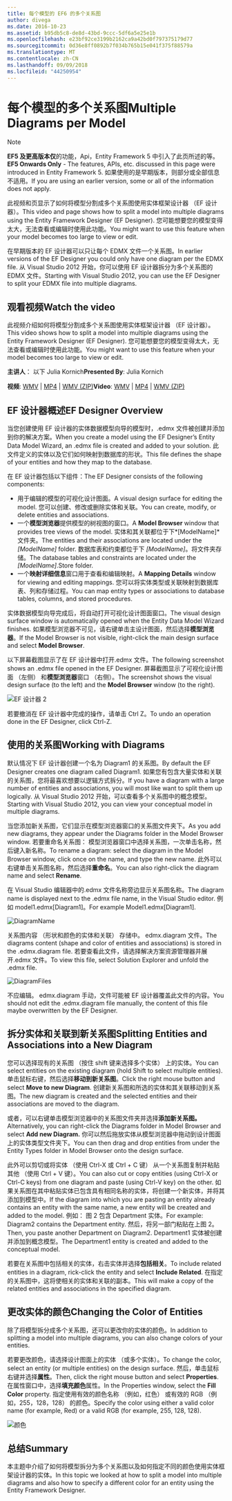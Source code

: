 ```yaml
---
title: 每个模型的 EF6 的多个关系图
author: divega
ms.date: 2016-10-23
ms.assetid: b95db5c8-de8d-43bd-9ccc-5df6a5e25e1b
ms.openlocfilehash: e23bf92ce3199b2162ca9a42bd0f797375179d77
ms.sourcegitcommit: 0d36e8ff0892b7f034b765b15e041f375f88579a
ms.translationtype: MT
ms.contentlocale: zh-CN
ms.lasthandoff: 09/09/2018
ms.locfileid: "44250954"
---
```

# <a name="multiple-diagrams-per-model"></a><span data-ttu-id="62529-102">每个模型的多个关系图</span><span class="sxs-lookup"><span data-stu-id="62529-102">Multiple Diagrams per Model</span></span>
> [!NOTE]
> <span data-ttu-id="62529-103">**EF5 及更高版本仅**的功能，Api，Entity Framework 5 中引入了此页所述的等。</span><span class="sxs-lookup"><span data-stu-id="62529-103">**EF5 Onwards Only** - The features, APIs, etc. discussed in this page were introduced in Entity Framework 5.</span></span> <span data-ttu-id="62529-104">如果使用的是早期版本，则部分或全部信息不适用。</span><span class="sxs-lookup"><span data-stu-id="62529-104">If you are using an earlier version, some or all of the information does not apply.</span></span>

<span data-ttu-id="62529-105">此视频和页显示了如何将模型分割成多个关系图使用实体框架设计器 （EF 设计器）。</span><span class="sxs-lookup"><span data-stu-id="62529-105">This video and page shows how to split a model into multiple diagrams using the Entity Framework Designer (EF Designer).</span></span> <span data-ttu-id="62529-106">您可能想要您的模型变得太大，无法查看或编辑时使用此功能。</span><span class="sxs-lookup"><span data-stu-id="62529-106">You might want to use this feature when your model becomes too large to view or edit.</span></span>

<span data-ttu-id="62529-107">在早期版本的 EF 设计器可以只让每个 EDMX 文件一个关系图。</span><span class="sxs-lookup"><span data-stu-id="62529-107">In earlier versions of the EF Designer you could only have one diagram per the EDMX file.</span></span> <span data-ttu-id="62529-108">从 Visual Studio 2012 开始，你可以使用 EF 设计器拆分为多个关系图的 EDMX 文件。</span><span class="sxs-lookup"><span data-stu-id="62529-108">Starting with Visual Studio 2012, you can use the EF Designer to split your EDMX file into multiple diagrams.</span></span>

## <a name="watch-the-video"></a><span data-ttu-id="62529-109">观看视频</span><span class="sxs-lookup"><span data-stu-id="62529-109">Watch the video</span></span>
<span data-ttu-id="62529-110">此视频介绍如何将模型分割成多个关系图使用实体框架设计器 （EF 设计器）。</span><span class="sxs-lookup"><span data-stu-id="62529-110">This video shows how to split a model into multiple diagrams using the Entity Framework Designer (EF Designer).</span></span> <span data-ttu-id="62529-111">您可能想要您的模型变得太大，无法查看或编辑时使用此功能。</span><span class="sxs-lookup"><span data-stu-id="62529-111">You might want to use this feature when your model becomes too large to view or edit.</span></span>

<span data-ttu-id="62529-112">**主讲人**： 以下 Julia Kornich</span><span class="sxs-lookup"><span data-stu-id="62529-112">**Presented By**: Julia Kornich</span></span>

<span data-ttu-id="62529-113">**视频**: [WMV](http://download.microsoft.com/download/5/C/2/5C2B52AB-5532-426F-B078-1E253341B5FA/HDI-ITPro-MSDN-winvideo-multiplediagrams.wmv) | [MP4](http://download.microsoft.com/download/5/C/2/5C2B52AB-5532-426F-B078-1E253341B5FA/HDI-ITPro-MSDN-mp4video-multiplediagrams.m4v) | [WMV (ZIP)](http://download.microsoft.com/download/5/C/2/5C2B52AB-5532-426F-B078-1E253341B5FA/HDI-ITPro-MSDN-winvideo-multiplediagrams.zip)</span><span class="sxs-lookup"><span data-stu-id="62529-113">**Video**: [WMV](http://download.microsoft.com/download/5/C/2/5C2B52AB-5532-426F-B078-1E253341B5FA/HDI-ITPro-MSDN-winvideo-multiplediagrams.wmv) | [MP4](http://download.microsoft.com/download/5/C/2/5C2B52AB-5532-426F-B078-1E253341B5FA/HDI-ITPro-MSDN-mp4video-multiplediagrams.m4v) | [WMV (ZIP)](http://download.microsoft.com/download/5/C/2/5C2B52AB-5532-426F-B078-1E253341B5FA/HDI-ITPro-MSDN-winvideo-multiplediagrams.zip)</span></span>

## <a name="ef-designer-overview"></a><span data-ttu-id="62529-114">EF 设计器概述</span><span class="sxs-lookup"><span data-stu-id="62529-114">EF Designer Overview</span></span>

<span data-ttu-id="62529-115">当您创建使用 EF 设计器的实体数据模型向导的模型时，.edmx 文件被创建并添加到你的解决方案。</span><span class="sxs-lookup"><span data-stu-id="62529-115">When you create a model using the EF Designer’s Entity Data Model Wizard, an .edmx file is created and added to your solution.</span></span> <span data-ttu-id="62529-116">此文件定义的实体以及它们如何映射到数据库的形状。</span><span class="sxs-lookup"><span data-stu-id="62529-116">This file defines the shape of your entities and how they map to the database.</span></span>

<span data-ttu-id="62529-117">在 EF 设计器包括以下组件：</span><span class="sxs-lookup"><span data-stu-id="62529-117">The EF Designer consists of the following components:</span></span>

-   <span data-ttu-id="62529-118">用于编辑的模型的可视化设计图面。</span><span class="sxs-lookup"><span data-stu-id="62529-118">A visual design surface for editing the model.</span></span> <span data-ttu-id="62529-119">您可以创建、修改或删除实体和关联。</span><span class="sxs-lookup"><span data-stu-id="62529-119">You can create, modify, or delete entities and associations.</span></span>
-   <span data-ttu-id="62529-120">一个**模型浏览器**提供模型的树视图的窗口。</span><span class="sxs-lookup"><span data-stu-id="62529-120">A **Model Browser** window that provides tree views of the model.</span></span>  <span data-ttu-id="62529-121">实体和其关联都位于下*\[ModelName\]* 文件夹。</span><span class="sxs-lookup"><span data-stu-id="62529-121">The entities and their associations are located under the *\[ModelName\]* folder.</span></span> <span data-ttu-id="62529-122">数据库表和约束都位于下 *\[ModelName\]*。将文件夹存储。</span><span class="sxs-lookup"><span data-stu-id="62529-122">The database tables and constraints are located under the *\[ModelName\]*.Store folder.</span></span>
-   <span data-ttu-id="62529-123">一个**映射详细信息**窗口用于查看和编辑映射。</span><span class="sxs-lookup"><span data-stu-id="62529-123">A **Mapping Details** window for viewing and editing mappings.</span></span> <span data-ttu-id="62529-124">您可以将实体类型或关联映射到数据库表、列和存储过程。</span><span class="sxs-lookup"><span data-stu-id="62529-124">You can map entity types or associations to database tables, columns, and stored procedures.</span></span> 

<span data-ttu-id="62529-125">实体数据模型向导完成后，将自动打开可视化设计图面窗口。</span><span class="sxs-lookup"><span data-stu-id="62529-125">The visual design surface window is automatically opened when the Entity Data Model Wizard finishes.</span></span> <span data-ttu-id="62529-126">如果模型浏览器不可见，请右键单击主设计图面，然后选择**模型浏览器**。</span><span class="sxs-lookup"><span data-stu-id="62529-126">If the Model Browser is not visible, right-click the main design surface and select **Model Browser**.</span></span>

<span data-ttu-id="62529-127">以下屏幕截图显示了在 EF 设计器中打开.edmx 文件。</span><span class="sxs-lookup"><span data-stu-id="62529-127">The following screenshot shows an .edmx file opened in the EF Designer.</span></span> <span data-ttu-id="62529-128">屏幕截图显示了可视化设计图面 （左侧） 和**模型浏览器**窗口 （右侧）。</span><span class="sxs-lookup"><span data-stu-id="62529-128">The screenshot shows the visual design surface (to the left) and the **Model Browser** window (to the right).</span></span>

![EF 设计器 2](~/ef6/media/efdesigner2.png)

<span data-ttu-id="62529-130">若要撤消在 EF 设计器中完成的操作，请单击 Ctrl Z。</span><span class="sxs-lookup"><span data-stu-id="62529-130">To undo an operation done in the EF Designer, click Ctrl-Z.</span></span>

## <a name="working-with-diagrams"></a><span data-ttu-id="62529-131">使用的关系图</span><span class="sxs-lookup"><span data-stu-id="62529-131">Working with Diagrams</span></span>

<span data-ttu-id="62529-132">默认情况下 EF 设计器创建一个名为 Diagram1 的关系图。</span><span class="sxs-lookup"><span data-stu-id="62529-132">By default the EF Designer creates one diagram called Diagram1.</span></span> <span data-ttu-id="62529-133">如果您有包含大量实体和关联的关系图，您将最喜欢想要以逻辑方式拆分。</span><span class="sxs-lookup"><span data-stu-id="62529-133">If you have a diagram with a large number of entities and associations, you will most like want to split them up logically.</span></span> <span data-ttu-id="62529-134">从 Visual Studio 2012 开始，可以查看多个关系图中的概念模型。</span><span class="sxs-lookup"><span data-stu-id="62529-134">Starting with Visual Studio 2012, you can view your conceptual model in multiple diagrams.</span></span>   

<span data-ttu-id="62529-135">当您添加新关系图，它们显示在模型浏览器窗口的关系图文件夹下。</span><span class="sxs-lookup"><span data-stu-id="62529-135">As you add new diagrams, they appear under the Diagrams folder in the Model Browser window.</span></span> <span data-ttu-id="62529-136">若要重命名关系图： 模型浏览器窗口中选择关系图，一次单击名称，然后键入新名称。</span><span class="sxs-lookup"><span data-stu-id="62529-136">To rename a diagram: select the diagram in the Model Browser window, click once on the name, and type the new name.</span></span>  <span data-ttu-id="62529-137">此外可以右键单击关系图名称，然后选择**重命名**。</span><span class="sxs-lookup"><span data-stu-id="62529-137">You can also right-click the diagram name and select **Rename**.</span></span>

<span data-ttu-id="62529-138">在 Visual Studio 编辑器中的.edmx 文件名称旁边显示关系图名称。</span><span class="sxs-lookup"><span data-stu-id="62529-138">The diagram name is displayed next to the .edmx file name, in the Visual Studio editor.</span></span> <span data-ttu-id="62529-139">例如 model1.edmx\[Diagram1\]。</span><span class="sxs-lookup"><span data-stu-id="62529-139">For example Model1.edmx\[Diagram1\].</span></span>

![DiagramName](~/ef6/media/diagramname.png)

<span data-ttu-id="62529-141">关系图内容 （形状和颜色的实体和关联） 存储中。 edmx.diagram 文件。</span><span class="sxs-lookup"><span data-stu-id="62529-141">The diagrams content (shape and color of entities and associations) is stored in the .edmx.diagram file.</span></span> <span data-ttu-id="62529-142">若要查看此文件，请选择解决方案资源管理器并展开.edmx 文件。</span><span class="sxs-lookup"><span data-stu-id="62529-142">To view this file, select Solution Explorer and unfold the .edmx file.</span></span> 

![DiagramFiles](~/ef6/media/diagramfiles.png)

<span data-ttu-id="62529-144">不应编辑。 edmx.diagram 手动，文件可能被 EF 设计器覆盖此文件的内容。</span><span class="sxs-lookup"><span data-stu-id="62529-144">You should not edit the .edmx.diagram file manually, the content of this file maybe overwritten by the EF Designer.</span></span>
 
## <a name="splitting-entities-and-associations-into-a-new-diagram"></a><span data-ttu-id="62529-145">拆分实体和关联到新关系图</span><span class="sxs-lookup"><span data-stu-id="62529-145">Splitting Entities and Associations into a New Diagram</span></span>

<span data-ttu-id="62529-146">您可以选择现有的关系图 （按住 shift 键来选择多个实体） 上的实体。</span><span class="sxs-lookup"><span data-stu-id="62529-146">You can select entities on the existing diagram (hold Shift to select multiple entities).</span></span> <span data-ttu-id="62529-147">单击鼠标右键，然后选择**移动到新关系图**。</span><span class="sxs-lookup"><span data-stu-id="62529-147">Click the right mouse button and select **Move to new Diagram**.</span></span> <span data-ttu-id="62529-148">创建新关系图和所选的实体和其关联移动到关系图。</span><span class="sxs-lookup"><span data-stu-id="62529-148">The new diagram is created and the selected entities and their associations are moved to the diagram.</span></span>

<span data-ttu-id="62529-149">或者，可以右键单击模型浏览器中的关系图文件夹并选择**添加新关系图。**</span><span class="sxs-lookup"><span data-stu-id="62529-149">Alternatively, you can right-click the Diagrams folder in Model Browser and select **Add new Diagram.**</span></span> <span data-ttu-id="62529-150">你可以然后拖放实体从模型浏览器中拖动到设计图面上的实体类型文件夹下。</span><span class="sxs-lookup"><span data-stu-id="62529-150">You can then drag and drop entities from under the Entity Types folder in Model Browser onto the design surface.</span></span>

<span data-ttu-id="62529-151">此外可以剪切或将实体 （使用 Ctrl-X 或 Ctrl + C 键） 从一个关系图复制并粘贴其他 （使用 Ctrl + V 键）。</span><span class="sxs-lookup"><span data-stu-id="62529-151">You can also cut or copy entities (using Ctrl-X or Ctrl-C keys) from one diagram and paste (using Ctrl-V key) on the other.</span></span> <span data-ttu-id="62529-152">如果关系图在其中粘贴实体已包含具有相同名称的实体，将创建一个新实体，并将其添加到模型中。</span><span class="sxs-lookup"><span data-stu-id="62529-152">If the diagram into which you are pasting an entity already contains an entity with the same name, a new entity will be created and added to the model.</span></span>  <span data-ttu-id="62529-153">例如： 图 2 包含 Department 实体。</span><span class="sxs-lookup"><span data-stu-id="62529-153">For example: Diagram2 contains the Department entity.</span></span> <span data-ttu-id="62529-154">然后，将另一部门粘贴在上图 2。</span><span class="sxs-lookup"><span data-stu-id="62529-154">Then, you paste another Department on Diagram2.</span></span> <span data-ttu-id="62529-155">Department1 实体被创建并添加到概念模型。</span><span class="sxs-lookup"><span data-stu-id="62529-155">The Department1 entity is created and added to the conceptual model.</span></span>   

<span data-ttu-id="62529-156">若要在关系图中包括相关的实体，右击实体并选择**包括相关**。</span><span class="sxs-lookup"><span data-stu-id="62529-156">To include related entities in a diagram, rick-click the entity and select **Include Related**.</span></span> <span data-ttu-id="62529-157">在指定的关系图中，这将使相关的实体和关联的副本。</span><span class="sxs-lookup"><span data-stu-id="62529-157">This will make a copy of the related entities and associations in the specified diagram.</span></span>

## <a name="changing-the-color-of-entities"></a><span data-ttu-id="62529-158">更改实体的颜色</span><span class="sxs-lookup"><span data-stu-id="62529-158">Changing the Color of Entities</span></span>

<span data-ttu-id="62529-159">除了将模型拆分成多个关系图，还可以更改你的实体的颜色。</span><span class="sxs-lookup"><span data-stu-id="62529-159">In addition to splitting a model into multiple diagrams, you can also change colors of your entities.</span></span>

<span data-ttu-id="62529-160">若要更改颜色，请选择设计图面上的实体 （或多个实体）。</span><span class="sxs-lookup"><span data-stu-id="62529-160">To change the color, select an entity (or multiple entities) on the design surface.</span></span> <span data-ttu-id="62529-161">然后，单击鼠标右键并选择**属性**。</span><span class="sxs-lookup"><span data-stu-id="62529-161">Then, click the right mouse button and select **Properties**.</span></span> <span data-ttu-id="62529-162">在属性窗口中，选择**填充颜色**属性。</span><span class="sxs-lookup"><span data-stu-id="62529-162">In the Properties window, select the **Fill Color** property.</span></span> <span data-ttu-id="62529-163">指定使用有效的颜色名称 （例如，红色） 或有效的 RGB （例如，255，128，128） 的颜色。</span><span class="sxs-lookup"><span data-stu-id="62529-163">Specify the color using either a valid color name (for example, Red) or a valid RGB (for example, 255, 128, 128).</span></span> 

![颜色](~/ef6/media/color.png)

## <a name="summary"></a><span data-ttu-id="62529-165">总结</span><span class="sxs-lookup"><span data-stu-id="62529-165">Summary</span></span>

<span data-ttu-id="62529-166">本主题中介绍了如何将模型拆分为多个关系图以及如何指定不同的颜色使用实体框架设计器的实体。</span><span class="sxs-lookup"><span data-stu-id="62529-166">In this topic we looked at how to split a model into multiple diagrams and also how to specify a different color for an entity using the Entity Framework Designer.</span></span> 
